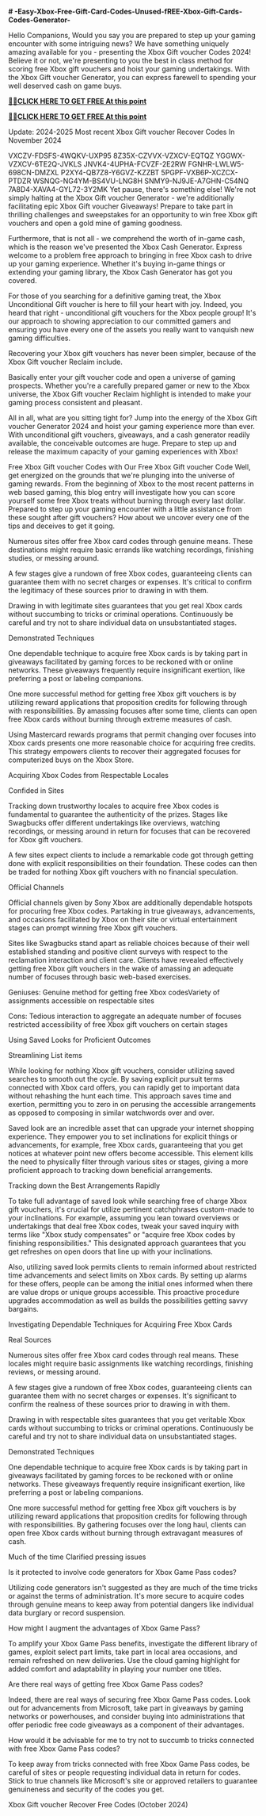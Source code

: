 **# -Easy-Xbox-Free-Gift-Card-Codes-Unused-fREE-Xbox-Gift-Cards-Codes-Generator-**

Hello Companions, Would you say you are prepared to step up your gaming encounter with some intriguing news? We have something uniquely amazing available for you - presenting the Xbox Gift voucher Codes 2024! Believe it or not, we're presenting to you the best in class method for scoring free Xbox gift vouchers and hoist your gaming undertakings. With the Xbox Gift voucher Generator, you can express farewell to spending your well deserved cash on game buys.

**[🔰💥CLICK HERE TO GET FREE At this point](https://reurl.cc/V0RgQZ)**

**[🔰💥CLICK HERE TO GET FREE At this point](https://reurl.cc/V0RgQZ)**

Update: 2024-2025 Most recent Xbox Gift voucher Recover Codes In November 2024

VXCZV-FDSFS-4WQKV-UXP95 8Z35X-CZVVX-VZXCV-EQTQZ YGGWX-VZXCV-6TE2Q-JVKLS JNVK4-4UPHA-FCVZF-2E2RW FGNHR-LWLW5-698CN-DMZXL P2XY4-QB7Z8-Y6GVZ-KZZBT 5PGPF-VXB6P-XCZCX-PTDZR WSNQG-NG4YM-BS4VU-LNG8H SNMY9-NJ9JE-A7GHN-C54NQ 7A8D4-XAVA4-GYL72-3Y2MK Yet pause, there's something else! We're not simply halting at the Xbox Gift voucher Generator - we're additionally facilitating epic Xbox Gift voucher Giveaways! Prepare to take part in thrilling challenges and sweepstakes for an opportunity to win free Xbox gift vouchers and open a gold mine of gaming goodness.

Furthermore, that is not all - we comprehend the worth of in-game cash, which is the reason we've presented the Xbox Cash Generator. Express welcome to a problem free approach to bringing in free Xbox cash to drive up your gaming experience. Whether it's buying in-game things or extending your gaming library, the Xbox Cash Generator has got you covered.

For those of you searching for a definitive gaming treat, the Xbox Unconditional Gift voucher is here to fill your heart with joy. Indeed, you heard that right - unconditional gift vouchers for the Xbox people group! It's our approach to showing appreciation to our committed gamers and ensuring you have every one of the assets you really want to vanquish new gaming difficulties.

Recovering your Xbox gift vouchers has never been simpler, because of the Xbox Gift voucher Reclaim include.

Basically enter your gift voucher code and open a universe of gaming prospects. Whether you're a carefully prepared gamer or new to the Xbox universe, the Xbox Gift voucher Reclaim highlight is intended to make your gaming process consistent and pleasant.

All in all, what are you sitting tight for? Jump into the energy of the Xbox Gift voucher Generator 2024 and hoist your gaming experience more than ever. With unconditional gift vouchers, giveaways, and a cash generator readily available, the conceivable outcomes are huge. Prepare to step up and release the maximum capacity of your gaming experiences with Xbox!

Free Xbox Gift voucher Codes with Our Free Xbox Gift voucher Code Well, get energized on the grounds that we're plunging into the universe of gaming rewards. From the beginning of Xbox to the most recent patterns in web based gaming, this blog entry will investigate how you can score yourself some free Xbox treats without burning through every last dollar. Prepared to step up your gaming encounter with a little assistance from these sought after gift vouchers? How about we uncover every one of the tips and deceives to get it going.

Numerous sites offer free Xbox card codes through genuine means. These destinations might require basic errands like watching recordings, finishing studies, or messing around.

A few stages give a rundown of free Xbox codes, guaranteeing clients can guarantee them with no secret charges or expenses. It's critical to confirm the legitimacy of these sources prior to drawing in with them.

Drawing in with legitimate sites guarantees that you get real Xbox cards without succumbing to tricks or criminal operations. Continuously be careful and try not to share individual data on unsubstantiated stages.

Demonstrated Techniques

One dependable technique to acquire free Xbox cards is by taking part in giveaways facilitated by gaming forces to be reckoned with or online networks. These giveaways frequently require insignificant exertion, like preferring a post or labeling companions.

One more successful method for getting free Xbox gift vouchers is by utilizing reward applications that proposition credits for following through with responsibilities. By amassing focuses after some time, clients can open free Xbox cards without burning through extreme measures of cash.

Using Mastercard rewards programs that permit changing over focuses into Xbox cards presents one more reasonable choice for acquiring free credits. This strategy empowers clients to recover their aggregated focuses for computerized buys on the Xbox Store.

Acquiring Xbox Codes from Respectable Locales

Confided in Sites

Tracking down trustworthy locales to acquire free Xbox codes is fundamental to guarantee the authenticity of the prizes. Stages like Swagbucks offer different undertakings like overviews, watching recordings, or messing around in return for focuses that can be recovered for Xbox gift vouchers.

A few sites expect clients to include a remarkable code got through getting done with explicit responsibilities on their foundation. These codes can then be traded for nothing Xbox gift vouchers with no financial speculation.

Official Channels

Official channels given by Sony Xbox are additionally dependable hotspots for procuring free Xbox codes. Partaking in true giveaways, advancements, and occasions facilitated by Xbox on their site or virtual entertainment stages can prompt winning free Xbox gift vouchers.

Sites like Swagbucks stand apart as reliable choices because of their well established standing and positive client surveys with respect to the reclamation interaction and client care. Clients have revealed effectively getting free Xbox gift vouchers in the wake of amassing an adequate number of focuses through basic web-based exercises.

Geniuses: Genuine method for getting free Xbox codesVariety of assignments accessible on respectable sites

Cons: Tedious interaction to aggregate an adequate number of focuses restricted accessibility of free Xbox gift vouchers on certain stages

Using Saved Looks for Proficient Outcomes

Streamlining List items

While looking for nothing Xbox gift vouchers, consider utilizing saved searches to smooth out the cycle. By saving explicit pursuit terms connected with Xbox card offers, you can rapidly get to important data without rehashing the hunt each time. This approach saves time and exertion, permitting you to zero in on perusing the accessible arrangements as opposed to composing in similar watchwords over and over.

Saved look are an incredible asset that can upgrade your internet shopping experience. They empower you to set inclinations for explicit things or advancements, for example, free Xbox cards, guaranteeing that you get notices at whatever point new offers become accessible. This element kills the need to physically filter through various sites or stages, giving a more proficient approach to tracking down beneficial arrangements.

Tracking down the Best Arrangements Rapidly

To take full advantage of saved look while searching free of charge Xbox gift vouchers, it's crucial for utilize pertinent catchphrases custom-made to your inclinations. For example, assuming you lean toward overviews or undertakings that deal free Xbox codes, tweak your saved inquiry with terms like "Xbox study compensates" or "acquire free Xbox codes by finishing responsibilities." This designated approach guarantees that you get refreshes on open doors that line up with your inclinations.

Also, utilizing saved look permits clients to remain informed about restricted time advancements and select limits on Xbox cards. By setting up alarms for these offers, people can be among the initial ones informed when there are value drops or unique groups accessible. This proactive procedure upgrades accommodation as well as builds the possibilities getting savvy bargains.

Investigating Dependable Techniques for Acquiring Free Xbox Cards

Real Sources

Numerous sites offer free Xbox card codes through real means. These locales might require basic assignments like watching recordings, finishing reviews, or messing around.

A few stages give a rundown of free Xbox codes, guaranteeing clients can guarantee them with no secret charges or expenses. It's significant to confirm the realness of these sources prior to drawing in with them.

Drawing in with respectable sites guarantees that you get veritable Xbox cards without succumbing to tricks or criminal operations. Continuously be careful and try not to share individual data on unsubstantiated stages.

Demonstrated Techniques

One dependable technique to acquire free Xbox cards is by taking part in giveaways facilitated by gaming forces to be reckoned with or online networks. These giveaways frequently require insignificant exertion, like preferring a post or labeling companions.

One more successful method for getting free Xbox gift vouchers is by utilizing reward applications that proposition credits for following through with responsibilities. By gathering focuses over the long haul, clients can open free Xbox cards without burning through extravagant measures of cash.

Much of the time Clarified pressing issues

Is it protected to involve code generators for Xbox Game Pass codes?

Utilizing code generators isn't suggested as they are much of the time tricks or against the terms of administration. It's more secure to acquire codes through genuine means to keep away from potential dangers like individual data burglary or record suspension.

How might I augment the advantages of Xbox Game Pass?

To amplify your Xbox Game Pass benefits, investigate the different library of games, exploit select part limits, take part in local area occasions, and remain refreshed on new deliveries. Use the cloud gaming highlight for added comfort and adaptability in playing your number one titles.

Are there real ways of getting free Xbox Game Pass codes?

Indeed, there are real ways of securing free Xbox Game Pass codes. Look out for advancements from Microsoft, take part in giveaways by gaming networks or powerhouses, and consider buying into administrations that offer periodic free code giveaways as a component of their advantages.

How would it be advisable for me to try not to succumb to tricks connected with free Xbox Game Pass codes?

To keep away from tricks connected with free Xbox Game Pass codes, be careful of sites or people requesting individual data in return for codes. Stick to true channels like Microsoft's site or approved retailers to guarantee genuineness and security of the codes you get.

Xbox Gift voucher Recover Free Codes (October 2024)
